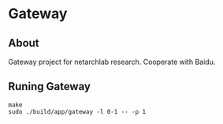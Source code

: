 # Gateway

About
--
Gateway project for netarchlab research. Cooperate with Baidu.

Runing Gateway
--
```
make
sudo ./build/app/gateway -l 0-1 -- -p 1
```



